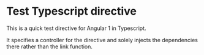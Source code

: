 # Test Typescript directive

This is a quick test directive for Angular 1 in Typescript. 

It specifies a controller for the directive and solely injects the dependencies there rather than the link function.
